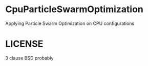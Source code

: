 CpuParticleSwarmOptimization
============================

Applying Particle Swarm Optimization on CPU configurations

LICENSE
=======
3 clause BSD probably
